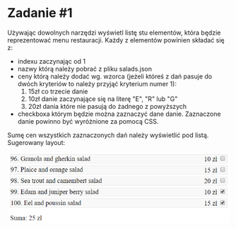# Zadanie #1
Używając dowolnych narzędzi wyświetl listę stu elementów, która będzie reprezentować menu restauracji.
Każdy z elementów powinien składać się z:
- indexu zaczynając od 1
- nazwy którą należy pobrać z pliku salads.json
- ceny którą należy dodać wg. wzorca (jeżeli któreś z dań pasuje do dwóch kryteriów to należy przyjąć kryterium numer 1):  
    1. 15zł co trzecie danie
    2. 10zł danie zaczynające się na literę "E", "R" lub "G"
    3. 20zł dania które nie pasują do żadnego z powyższych
- checkboxa którym będzie można zaznaczyć dane danie. Zaznaczone danie powinno być wyróżnione za pomocą CSS.

Sumę cen wszystkich zaznaczonych dań należy wyświetlić 
pod listą. Sugerowany layout:

![Suggested View](./suggested_view.png)